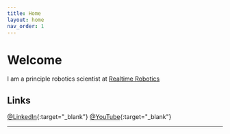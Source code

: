 ```yaml
---
title: Home
layout: home
nav_order: 1
---
```


# Welcome

I am a principle robotics scientist at [Realtime Robotics]


## Links

[@LinkedIn](https://www.linkedin.com/in/aorthey/){:target="_blank"}
[@YouTube](http://youtube.com/andreasorthey){:target="_blank"}

----
[Realtime Robotics]: https://rtr.ai
